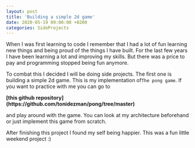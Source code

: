 ```yaml
---
layout: post
title: 'Building a simple 2d game'
date: 2020-05-19 09:00:00 +0200
categories: SideProjects
---
```


When I was first learning to code I remember that I had a lot of fun learning
new things and being proud of the things I have built. For the last few years I
have been learning a lot and improving my skills. But there was a price to pay
and programming stopped being fun anymore.

To combat this I decided I will be doing side projects. The first one is
building a simple 2d game. This is my implementation of`The pong game`. If you
want to practice with me you can go to

<strong>
[this github repository](https://github.com/tonidezman/pong/tree/master)
</strong>

and play around with the game. You can look at my architecture beforehand or
just implement this game from scratch.

After finishing this project I found my self being happier. This was a fun
little weekend project :)
